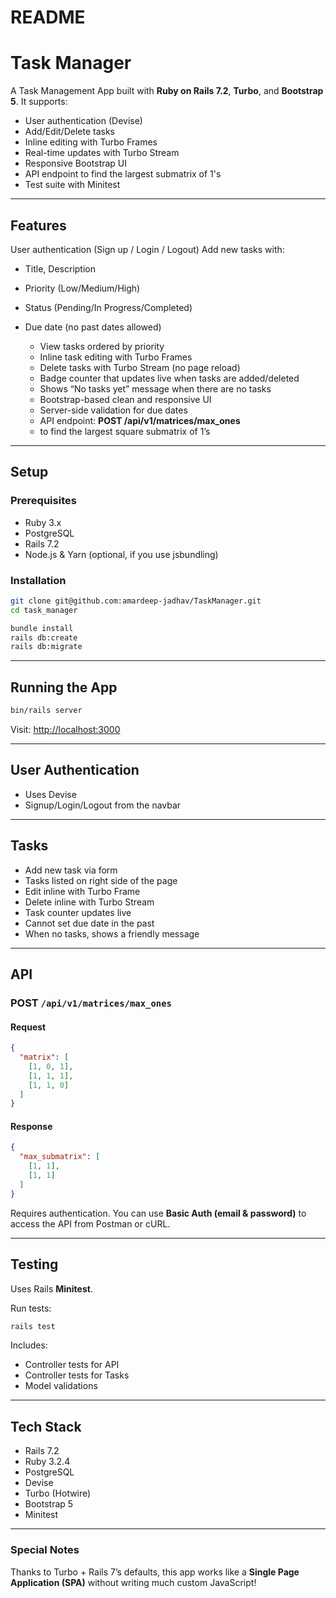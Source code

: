 # README
# Task Manager

A Task Management App built with **Ruby on Rails 7.2**, **Turbo**, and **Bootstrap 5**.
It supports:
- User authentication (Devise)
- Add/Edit/Delete tasks
- Inline editing with Turbo Frames
- Real-time updates with Turbo Stream
- Responsive Bootstrap UI
- API endpoint to find the largest submatrix of 1's
- Test suite with Minitest

---

##  Features

  User authentication (Sign up / Login / Logout)
  Add new tasks with:

* Title, Description
* Priority (Low/Medium/High)
* Status (Pending/In Progress/Completed)
* Due date (no past dates allowed)

  - View tasks ordered by priority
  - Inline task editing with Turbo Frames
  - Delete tasks with Turbo Stream (no page reload)
  - Badge counter that updates live when tasks are added/deleted
  - Shows “No tasks yet” message when there are no tasks
  - Bootstrap-based clean and responsive UI
  - Server-side validation for due dates
  - API endpoint: **POST /api/v1/matrices/max_ones**
  - to find the largest square submatrix of 1’s

---

##  Setup

### Prerequisites

* Ruby 3.x
* PostgreSQL
* Rails 7.2
* Node.js & Yarn (optional, if you use jsbundling)

### Installation

```bash
git clone git@github.com:amardeep-jadhav/TaskManager.git
cd task_manager

bundle install
rails db:create
rails db:migrate
```

---

## Running the App

```bash
bin/rails server
```

Visit:
[http://localhost:3000](http://localhost:3000)

---

## User Authentication

* Uses Devise
* Signup/Login/Logout from the navbar

---

## Tasks

* Add new task via form
* Tasks listed on right side of the page
* Edit inline with Turbo Frame
* Delete inline with Turbo Stream
* Task counter updates live
* Cannot set due date in the past
* When no tasks, shows a friendly message

---

## API

### POST `/api/v1/matrices/max_ones`

#### Request

```json
{
  "matrix": [
    [1, 0, 1],
    [1, 1, 1],
    [1, 1, 0]
  ]
}
```

#### Response

```json
{
  "max_submatrix": [
    [1, 1],
    [1, 1]
  ]
}
```

Requires authentication.
You can use **Basic Auth (email & password)** to access the API from Postman or cURL.

---

##  Testing

Uses Rails **Minitest**.

Run tests:

```bash
rails test
```

Includes:

* Controller tests for API
* Controller tests for Tasks
* Model validations

---

##  Tech Stack

* Rails 7.2
* Ruby 3.2.4
* PostgreSQL
* Devise
* Turbo (Hotwire)
* Bootstrap 5
* Minitest

---

### Special Notes

Thanks to Turbo + Rails 7’s defaults, this app works like a **Single Page Application (SPA)** without writing much custom JavaScript!
